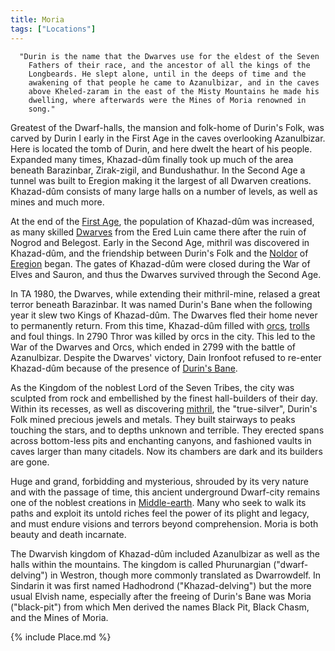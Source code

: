 ```yaml
---
title: Moria
tags: ["Locations"]
---
```

`  "Durin is the name that the Dwarves use for the eldest of the Seven`
`    Fathers of their race, and the ancestor of all the kings of the`
`    Longbeards. He slept alone, until in the deeps of time and the`
`    awakening of that people he came to Azanulbizar, and in the caves`
`    above Kheled-zaram in the east of the Misty Mountains he made his`
`    dwelling, where afterwards were the Mines of Moria renowned in`
`    song." `

Greatest of the Dwarf-halls, the mansion and folk-home of Durin's Folk,
was carved by Durin I early in the First Age in the caves overlooking
Azanulbizar. Here is located the tomb of Durin, and here dwelt the heart
of his people. Expanded many times, Khazad-dûm finally took up much of
the area beneath Barazinbar, Zirak-zigil, and Bundushathur. In the
Second Age a tunnel was built to Eregion making it the largest of all
Dwarven creations. Khazad-dûm consists of many large halls on a number
of levels, as well as mines and much more.

At the end of the [First Age](First_Age "wikilink"), the population of
Khazad-dûm was increased, as many skilled [Dwarves](Dwarf "wikilink")
from the Ered Luin came there after the ruin of Nogrod and Belegost.
Early in the Second Age, mithril was discovered in Khazad-dûm, and the
friendship between Durin's Folk and the [Noldor](Noldor "wikilink") of
[Eregion](Eregion "wikilink") began. The gates of Khazad-dûm were closed
during the War of Elves and Sauron, and thus the Dwarves survived
through the Second Age.

In TA 1980, the Dwarves, while extending their mithril-mine, relased a
great terror beneath Barazinbar. It was named Durin's Bane when the
following year it slew two Kings of Khazad-dûm. The Dwarves fled their
home never to permanently return. From this time, Khazad-dûm filled with
[orcs](Orc "wikilink"), [trolls](Troll "wikilink") and foul things. In
2790 Thror was killed by orcs in the city. This led to the War of the
Dwarves and Orcs, which ended in 2799 with the battle of Azanulbizar.
Despite the Dwarves' victory, Dain Ironfoot refused to re-enter
Khazad-dûm because of the presence of [Durin's Bane](Balrog "wikilink").

As the Kingdom of the noblest Lord of the Seven Tribes, the city was
sculpted from rock and embellished by the finest hall-builders of their
day. Within its recesses, as well as discovering
[mithril](mithril "wikilink"), the "true-silver", Durin's Folk mined
precious jewels and metals. They built stairways to peaks touching the
stars, and to depths unknown and terrible. They erected spans across
bottom-less pits and enchanting canyons, and fashioned vaults in caves
larger than many citadels. Now its chambers are dark and its builders
are gone.

Huge and grand, forbidding and mysterious, shrouded by its very nature
and with the passage of time, this ancient underground Dwarf-city
remains one of the noblest creations in
[Middle-earth](Middle-earth "wikilink"). Many who seek to walk its paths
and exploit its untold riches feel the power of its plight and legacy,
and must endure visions and terrors beyond comprehension. Moria is both
beauty and death incarnate.

The Dwarvish kingdom of Khazad-dûm included Azanulbizar as well as the
halls within the mountains. The kingdom is called Phurunargian
("dwarf-delving") in Westron, though more commonly translated as
Dwarrowdelf. In Sindarin it was first named Hadhodrond
("Khazad-delving") but the more usual Elvish name, especially after the
freeing of Durin's Bane was Moria ("black-pit") from which Men derived
the names Black Pit, Black Chasm, and the Mines of Moria.

{% include Place.md %}
